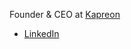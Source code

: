 Founder & CEO at [Kapreon](https://www.kapreon.com)
- [LinkedIn](https://www.linkedin.com/in/lucasjoliveau/)
